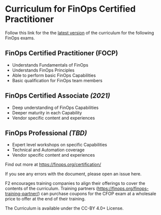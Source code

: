 # Curriculum for FinOps Certified Practitioner

Follow this link for the the [latest version](https://github.com/finopsfoundation/curriculum/blob/master/CFOP_Curriculum_v102.md) of the curriculum for the following FinOps exams.

## FinOps Certified Practitioner (FOCP)
* Understands Fundamentals of FinOps
* Understands FinOps Principles
* Able to perform basic FinOps Capabilities
* Basic qualification for FinOps team members

## FinOps Certified Associate _(2021)_
* Deep understanding of FinOps Capabilities
* Deeper maturity in each Capability
* Vendor specific content and experiences

## FinOps Professional _(TBD)_
* Expert level workshops on specific Capabilities
* Technical and Automation coverage
* Vendor specific content and experiences

Find out more at https://finops.org/certification/ 

If you see any errors with the document, please open an issue here. 

F2 encourages training companies to align their offerings to cover the contents of the curriculum. Training partners (https://finops.org/finops-training-partner/) can purchase coupons for the CFOP exam at a wholesale price to offer at the end of their training.

The Curriculum is available under the CC-BY 4.0+ License.
